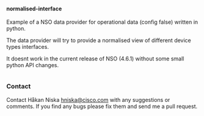 #### normalised-interface

Example of a NSO data provider for operational data (config false) written in python.

The data provider will try to provide a normalised view of different device types interfaces.

It doesnt work in the current release of NSO (4.6.1) without some small python API changes.

```

```
### Contact

Contact Håkan Niska <hniska@cisco.com> with any suggestions or comments. If you find any bugs please fix them and send me a pull request.
